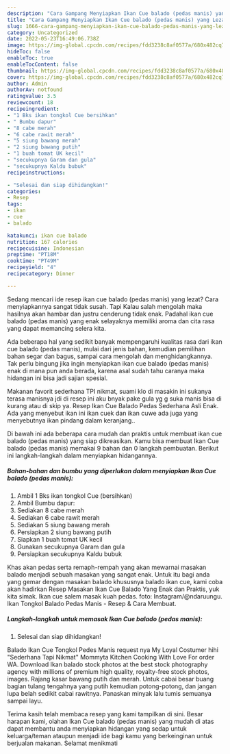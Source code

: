 ```yaml
---
description: "Cara Gampang Menyiapkan Ikan Cue balado (pedas manis) yang Lezat, Buat Buka Puasa Bikin Ngiler"
title: "Cara Gampang Menyiapkan Ikan Cue balado (pedas manis) yang Lezat, Buat Buka Puasa Bikin Ngiler"
slug: 1666-cara-gampang-menyiapkan-ikan-cue-balado-pedas-manis-yang-lezat-buat-buka-puasa-bikin-ngiler
category: Uncategorized
date: 2022-05-23T16:49:06.738Z
image: https://img-global.cpcdn.com/recipes/fdd3238c8af0577a/680x482cq70/ikan-cue-balado-pedas-manis-foto-resep-utama.jpg
hideToc: false
enableToc: true
enableTocContent: false
thumbnail: https://img-global.cpcdn.com/recipes/fdd3238c8af0577a/680x482cq70/ikan-cue-balado-pedas-manis-foto-resep-utama.jpg
cover: https://img-global.cpcdn.com/recipes/fdd3238c8af0577a/680x482cq70/ikan-cue-balado-pedas-manis-foto-resep-utama.jpg
author: Admin
authorAv: notfound
ratingvalue: 3.5
reviewcount: 18
recipeingredient:
- "1 Bks ikan tongkol Cue bersihkan"
- " Bumbu dapur"
- "8 cabe merah"
- "6 cabe rawit merah"
- "5 siung bawang merah"
- "2 siung bawang putih"
- "1 buah tomat UK kecil"
- "secukupnya Garam dan gula"
- "secukupnya Kaldu bubuk"
recipeinstructions:

- "Selesai dan siap dihidangkan!"
categories:
- Resep
tags:
- ikan
- cue
- balado

katakunci: ikan cue balado 
nutrition: 167 calories
recipecuisine: Indonesian
preptime: "PT18M"
cooktime: "PT49M"
recipeyield: "4"
recipecategory: Dinner

---
```



Sedang mencari ide resep ikan cue balado (pedas manis) yang lezat? Cara menyiapkannya sangat tidak susah. Tapi Kalau salah mengolah maka hasilnya akan hambar dan justru cenderung tidak enak. Padahal ikan cue balado (pedas manis) yang enak selayaknya memiliki aroma dan cita rasa yang dapat memancing selera kita.


Ada beberapa hal yang sedikit banyak mempengaruhi kualitas rasa dari ikan cue balado (pedas manis), mulai dari jenis bahan, kemudian pemilihan bahan segar dan bagus, sampai cara mengolah dan menghidangkannya. Tak perlu bingung jika ingin menyiapkan ikan cue balado (pedas manis) enak di mana pun anda berada, karena asal sudah tahu caranya maka hidangan ini bisa jadi sajian spesial.

Makanan favorit sederhana TPI nikmat, suami klo di masakin ini sukanya terasa manisnya jdi di resep ini aku bnyak pake gula yg g suka manis bisa di kurang atau di skip ya. Resep Ikan Cue Balado Pedas Sederhana Asli Enak. Ada yang menyebut ikan ini ikan cuek dan ikan cuwe ada juga yang menyebutnya ikan pindang dalam keranjang..


Di bawah ini ada beberapa cara mudah dan praktis untuk membuat ikan cue balado (pedas manis) yang siap dikreasikan. Kamu bisa membuat Ikan Cue balado (pedas manis) memakai 9 bahan dan 0 langkah pembuatan. Berikut ini langkah-langkah dalam menyiapkan hidangannya.

<!--inarticleads1-->

##### Bahan-bahan dan bumbu yang diperlukan dalam menyiapkan Ikan Cue balado (pedas manis):

1. Ambil 1 Bks ikan tongkol Cue (bersihkan)
1. Ambil  Bumbu dapur:
1. Sediakan 8 cabe merah
1. Sediakan 6 cabe rawit merah
1. Sediakan 5 siung bawang merah
1. Persiapkan 2 siung bawang putih
1. Siapkan 1 buah tomat UK kecil
1. Gunakan secukupnya Garam dan gula
1. Persiapkan secukupnya Kaldu bubuk


Khas akan pedas serta remaph-rempah yang akan mewarnai masakan balado menjadi sebuah masakan yang sangat enak. Untuk itu bagi anda yang gemar dengan masakan balado khususnya balado ikan cue, kami coba akan hadirkan Resep Masakan Ikan Cue Balado Yang Enak dan Praktis, yuk kita simak. Ikan cue salem masak kuah pedas. foto: Instagram/@ndaruungu. Ikan Tongkol Balado Pedas Manis - Resep &amp; Cara Membuat. 

<!--inarticleads2-->

##### Langkah-langkah untuk memasak Ikan Cue balado (pedas manis):


1. Selesai dan siap dihidangkan!

Balado Ikan Cue Tongkol Pedes Manis request nya My Loyal Costumer hihi &#34;Sederhana Tapi Nikmat&#34; Mommyta Kitchen Cooking With Love For order WA. Download Ikan balado stock photos at the best stock photography agency with millions of premium high quality, royalty-free stock photos, images. Rajang kasar bawang putih dan merah. Untuk cabai besar buang bagian tulang tengahnya yang putih kemudian potong-potong, dan jangan lupa belah sedikit cabai rawitnya. Panaskan minyak lalu tumis semuanya sampai layu. 

Terima kasih telah membaca resep yang kami tampilkan di sini. Besar harapan kami, olahan Ikan Cue balado (pedas manis) yang mudah di atas dapat membantu anda menyiapkan hidangan yang sedap untuk keluarga/teman ataupun menjadi ide bagi kamu yang berkeinginan untuk berjualan makanan. Selamat menikmati
